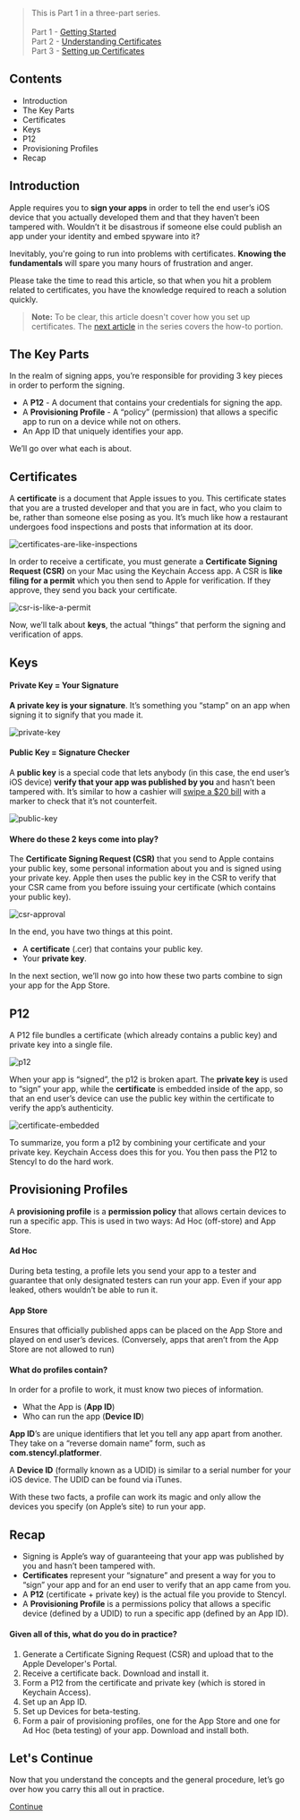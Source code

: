 > This is Part 1 in a three-part series.<br/><br/>
Part 1 - [Getting Started](http://www.stencyl.com/help/view/ios-getting-started)<br/>
Part 2 - [Understanding Certificates](http://www.stencyl.com/help/view/ios-certificates-guide)<br/>
Part 3 - [Setting up Certificates](http://www.stencyl.com/help/view/ios-certificates-guide-2)


## Contents

* Introduction
* The Key Parts
* Certificates
* Keys
* P12
* Provisioning Profiles
* Recap
 

## Introduction

Apple requires you to **sign your apps** in order to tell the end user’s iOS device that you actually developed them and that they haven’t been tampered with. Wouldn’t it be disastrous if someone else could publish an app under your identity and embed spyware into it?

Inevitably, you're going to run into problems with certificates. **Knowing the fundamentals** will spare you many hours of frustration and anger. 

Please take the time to read this article, so that when you hit a problem related to certificates, you have the knowledge required to reach a solution quickly.
 

> **Note:** To be clear, this article doesn't cover how you set up certificates. The [next article](http://www.stencyl.com/help/view/ios-certificates-guide-2) in the series covers the how-to portion.


## The Key Parts

In the realm of signing apps, you’re responsible for providing 3 key pieces in order to perform the signing.

* A **P12** - A document that contains your credentials for signing the app.
* A **Provisioning Profile** -  A “policy” (permission) that allows a specific app to run on a device while not on others.
* An App ID that uniquely identifies your app.

We’ll go over what each is about.


## Certificates

A **certificate** is a document that Apple issues to you. This certificate states that you are a trusted developer and that you are in fact, who you claim to be, rather than someone else posing as you. It’s much like how a restaurant undergoes food inspections and posts that information at its door.

![certificates-are-like-inspections](http://static.stencyl.com/help/images/ios-primer-1.png)

In order to receive a certificate, you must generate a **Certificate Signing Request (CSR)** on your Mac using the Keychain Access app. A CSR is **like filing for a permit** which you then send to Apple for verification. If they approve, they send you back your certificate.

![csr-is-like-a-permit](http://static.stencyl.com/help/images/ios-primer-2.png)

Now, we’ll talk about **keys**, the actual “things” that perform the signing and verification of apps.


## Keys

#### Private Key = Your Signature

**A private key is your signature**. It’s something you “stamp” on an app when signing it to signify that you made it.

![private-key](http://static.stencyl.com/help/images/ios-primer-3.png)

#### Public Key = Signature Checker

A **public key** is a special code that lets anybody (in this case, the end user’s iOS device) **verify that your app was published by you** and hasn’t been tampered with. It’s similar to how a cashier will [swipe a $20 bill](http://money.howstuffworks.com/question212.htm) with a marker to check that it’s not counterfeit.

![public-key](http://static.stencyl.com/help/images/ios-primer-4.png)

#### Where do these 2 keys come into play?

The **Certificate Signing Request (CSR)** that you send to Apple contains your public key, some personal information about you and is signed using your private key. Apple then uses the public key in the CSR to verify that your CSR came from you before issuing your certificate (which contains your public key).

![csr-approval](http://static.stencyl.com/help/images/ios-primer-5.png)

In the end, you have two things at this point.

* A **certificate** (.cer) that contains your public key.
* Your **private key**.

In the next section, we’ll now go into how these two parts combine to sign your app for the App Store.


## P12

A P12 file bundles a certificate (which already contains a public key) and private key into a single file.

![p12](http://static.stencyl.com/help/images/ios-primer-6.png)

When your app is “signed”, the p12 is broken apart. The **private key** is used to “sign” your app, while the **certificate** is embedded inside of the app, so that an end user’s device can use the public key within the certificate to verify the app’s authenticity.

![certificate-embedded](http://static.stencyl.com/help/images/ios-primer-4.png)

To summarize, you form a p12 by combining your certificate and your private key. Keychain Access does this for you. You then pass the P12 to Stencyl to do the hard work.


## Provisioning Profiles

A **provisioning profile** is a **permission policy** that allows certain devices to run a specific app. This is used in two ways: Ad Hoc (off-store) and App Store.

#### Ad Hoc
During beta testing, a profile lets you send your app to a tester and guarantee that only designated testers can run your app. Even if your app leaked, others wouldn’t be able to run it.

#### App Store
Ensures that officially published apps can be placed on the App Store and played on end user’s devices. (Conversely, apps that aren’t from the App Store are not allowed to run)

#### What do profiles contain?
In order for a profile to work, it must know two pieces of information.

* What the App is (**App ID**)
* Who can run the app (**Device ID**)

**App ID**’s are unique identifiers that let you tell any app apart from another. They take on a “reverse domain name” form, such as **com.stencyl.platformer**.

A **Device ID** (formally known as a UDID) is similar to a serial number for your iOS device. The UDID can be found via iTunes.

With these two facts, a profile can work its magic and only allow the devices you specify (on Apple’s site) to run your app.

 
## Recap

* Signing is Apple’s way of guaranteeing that your app was published by you and hasn’t been tampered with.
* **Certificates** represent your “signature” and present a way for you to “sign” your app and for an end user to verify that an app came from you.
* A **P12** (certificate + private key) is the actual file you provide to Stencyl.
* A **Provisioning Profile** is a permissions policy that allows a specific device (defined by a UDID) to run a specific app (defined by an App ID).

#### Given all of this, what do you do in practice?

1. Generate a Certificate Signing Request (CSR) and upload that to the Apple Developer's Portal.
2. Receive a certificate back. Download and install it.
3. Form a P12 from the certificate and private key (which is stored in Keychain Access).
4. Set up an App ID.
5. Set up Devices for beta-testing.
6. Form a pair of provisioning profiles, one for the App Store and one for Ad Hoc (beta testing) of your app. Download and install both.


## Let's Continue

Now that you understand the concepts and the general procedure, let’s go over how you carry this all out in practice.

<a role="button" class="btn btn-primary btn-lg action-button2" href="http://www.stencyl.com/help/view/ios-certificates-guide-2">Continue</a>
